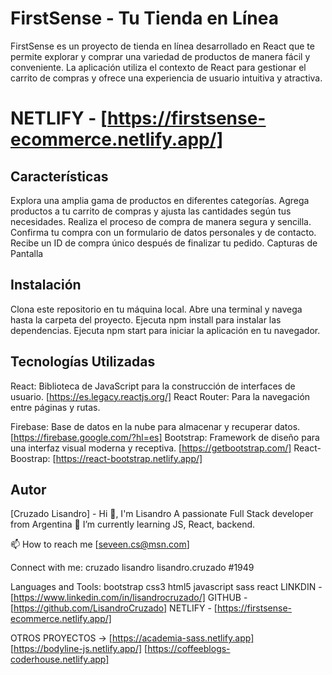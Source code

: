 # FirstSense - Tu Tienda en Línea
FirstSense es un proyecto de tienda en línea desarrollado en React que te permite explorar y comprar una variedad de productos de manera fácil y conveniente. La aplicación utiliza el contexto de React para gestionar el carrito de compras y ofrece una experiencia de usuario intuitiva y atractiva.
# NETLIFY - [https://firstsense-ecommerce.netlify.app/]

## Características
Explora una amplia gama de productos en diferentes categorías.
Agrega productos a tu carrito de compras y ajusta las cantidades según tus necesidades.
Realiza el proceso de compra de manera segura y sencilla.
Confirma tu compra con un formulario de datos personales y de contacto.
Recibe un ID de compra único después de finalizar tu pedido.
Capturas de Pantalla


## Instalación
Clona este repositorio en tu máquina local.
Abre una terminal y navega hasta la carpeta del proyecto.
Ejecuta npm install para instalar las dependencias.
Ejecuta npm start para iniciar la aplicación en tu navegador.
## Tecnologías Utilizadas
React: Biblioteca de JavaScript para la construcción de interfaces de usuario.
[https://es.legacy.reactjs.org/]
React Router: Para la navegación entre páginas y rutas.

Firebase: Base de datos en la nube para almacenar y recuperar datos.
[https://firebase.google.com/?hl=es]
Bootstrap: Framework de diseño para una interfaz visual moderna y receptiva.
[https://getbootstrap.com/]
React-Boostrap:
[https://react-bootstrap.netlify.app/]

## Autor
[Cruzado Lisandro] -
Hi 👋, I'm Lisandro
A passionate Full Stack developer from Argentina
🌱 I’m currently learning JS, React, backend.

📫 How to reach me [seveen.cs@msn.com]

Connect with me:
cruzado lisandro lisandro.cruzado #1949

Languages and Tools:
bootstrap css3 html5 javascript sass react
LINKDIN - [https://www.linkedin.com/in/lisandrocruzado/]
GITHUB - [https://github.com/LisandroCruzado]
NETLIFY - [https://firstsense-ecommerce.netlify.app/]

OTROS PROYECTOS ->
[https://academia-sass.netlify.app]
[https://bodyline-js.netlify.app/]
[https://coffeeblogs-coderhouse.netlify.app]
